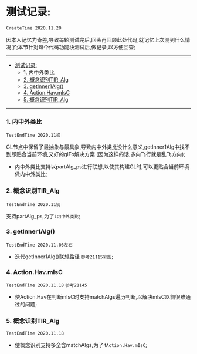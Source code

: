 # 测试记录:
`CreateTime 2020.11.20`

因本人记忆力奇差,导致每轮测试完后,回头再回顾此处代码,就记忆上次测到什么情况了;本节针对每个代码功能块测试后,做记录,以方便回查;

***

<!-- TOC -->

- [测试记录:](#测试记录)
  - [1. 内中外类比](#1-内中外类比)
  - [2. 概念识别TIR_Alg](#2-概念识别tir_alg)
  - [3. getInner1Alg()](#3-getinner1alg)
  - [4. Action.Hav.mIsC](#4-actionhavmisc)
  - [5. 概念识别TIR_Alg](#5-概念识别tir_alg)

<!-- /TOC -->

***

### 1. 内中外类比
`TestEndTime 2020.11初`

GL节点中保留了最抽象与最具象,导致内中外类比没什么意义,getInner1Alg中找不到即贴合当前环境,又好的glFo解决方案 (因为这样的话,多向飞行就是乱飞方向);
* 内中外类比支持以partAlg_ps进行联想,以使其构建GL时,可以更贴合当前环境做内中外类比;

### 2. 概念识别TIR_Alg
`TestEndTime 2020.11初`

支持partAlg_ps,为了`1内中外类比`;

### 3. getInner1Alg()
`TestEndTime 2020.11.06左右`

* 迭代getInner1Alg()联想路径 `参考21115彩图`;

### 4. Action.Hav.mIsC
`TestEndTime 2020.11.18` `参考21145`

* 使Action.Hav在判断mIsC时支持matchAlgs遍历判断,以解决mIsC以前很难通过的问题;

### 5. 概念识别TIR_Alg
`TestEndTime 2020.11.18`

* 使概念识别支持多全含matchAlgs,为了`4Action.Hav.mIsC`;
